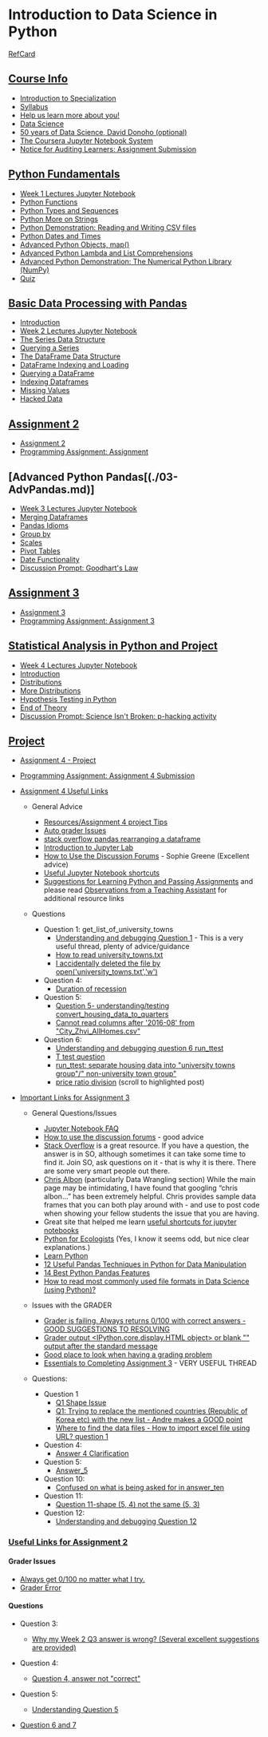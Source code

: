 # Introduction to Data Science in Python

[RefCard](../../RefCards/PythonDS.md)

## [Course Info](./00-CourseInfo.md)

+ [Introduction to Specialization](./00-CourseInfo.md#introduction-to-specialization)
+ [Syllabus](./00-CourseInfo.md#syllabus)
+ [Help us learn more about you!](./00-CourseInfo.md#help-us-learn-more-about-you)
+ [Data Science](./01-PythonFund.md#data-science)
+ [50 years of Data Science, David Donoho (optional)](./00-CourseInfo.md#50-years-of-data-science-david-donoho-optional)
+ [The Coursera Jupyter Notebook System](./00-CourseInfo.md#the-coursera-jupyter-notebook-system)
+ [Notice for Auditing Learners: Assignment Submission](./00-CourseInfo.md#note-for-auditing-learner-assignment-submission)

## [Python Fundamentals](./01-PythonFund.md)

+ [Week 1 Lectures Jupyter Notebook](./01-PythonFund.md#week-1-lectures-jupyter-notebook)
+ [Python Functions](./01-PythonFund.md#python-functions)
+ [Python Types and Sequences](./01-PythonFund.md#python-type-and-sequences)
+ [Python More on Strings](./01-PythonFund.md#python-more-on-strings)
+ [Python Demonstration: Reading and Writing CSV files](./01-PythonFund.md#python-demonstration-reading-and-writing-csv-files)
+ [Python Dates and Times](./01-PythonFund.md#python-dates-and-times)
+ [Advanced Python Objects, map()](./01-PythonFund.md#advanced-python-objects-map)
+ [Advanced Python Lambda and List Comprehensions](./01-PythonFund.md#advanced-python-lambda-and-list-comprehensions)
+ [Advanced Python Demonstration: The Numerical Python Library (NumPy)](./01-PythonFund.md#advanced-python-demonstration-the-numerical-python-library-numpy)
+ [Quiz](./01-PythonFund.md#quiz)


## [Basic Data Processing with Pandas](./02-Pandas.md)

+ [Introduction](./02-Pandas.md#introduction)
+ [Week 2 Lectures Jupyter Notebook](./02-Pandas.md#week-2-lectures-jupyter-notebook)
+ [The Series Data Structure](./02-Pandas.md#the-series-data-structure)
+ [Querying a Series](./02-Pandas.md#querying-a-series)
+ [The DataFrame Data Structure](./02-Pandas.md#the-dataframe-data-structure)
+ [DataFrame Indexing and Loading](./02-Pandas.md#dataframe-indexing-and-loading)
+ [Querying a DataFrame](./02-Pandas.md#querying-a-dataframe)
+ [Indexing Dataframes](./02-Pandas.md#indexing-dataframe)
+ [Missing Values](./02-Pandas.md#missing-values)
+ [Hacked Data](./02-Pandas.md#hacked-data)


## [Assignment 2](https://www.coursera.org/learn/python-data-analysis/notebook/Um6Bz/assignment-2)

+ [Assignment 2](https://hub.coursera-notebooks.org/user/qceqpnyfwlofzjpttttssh/notebooks/Assignment%202.ipynb)
+ [Programming Assignment: Assignment](./notebooks/Assignment02.ipynb)


## [Advanced Python Pandas[(./03-AdvPandas.md)]

+ [Week 3 Lectures Jupyter Notebook](./03-AdvPandas.md#week-3-lectures-jupyter-notebook)
+ [Merging Dataframes](./03-AdvPandas.md#merging-dataframe)
+ [Pandas Idioms](./03-AdvPandas.md#pandas-idioms)
+ [Group by](./03-AdvPandas.md#group-by)
+ [Scales](./03-AdvPandas.md#scales)
+ [Pivot Tables](./03-AdvPandas.md#pivot-tables)
+ [Date Functionality](./03-AdvPandas.md#date-functionality)
+ [Discussion Prompt: Goodhart's Law](./03-AdvPandas.md#discussion-prompt-goodfarts-law)


## [Assignment 3](https://www.coursera.org/learn/python-data-analysis/notebook/KSSjT/assignment-3)

+ [Assignment 3](https://hub.coursera-notebooks.org/user/qceqpnyfwlofzjpttttssh/notebooks/Assignment%203.ipynb)
+ [Programming Assignment: Assignment 3](./notebooks/Assignment03.ipynb)

## [Statistical Analysis in Python and Project](./04-Stats.md)

+ [Week 4 Lectures Jupyter Notebook](./04-Stats.md#week-4-lectures-jupyter-notebook)
+ [Introduction](./04-Stats.md#introduction)
+ [Distributions](./04-Stats.md#distributions)
+ [More Distributions](./04-Stats.md#more-distributions)
+ [Hypothesis Testing in Python](./04-Stats.md#hypothesis-testing-in-python)
+ [End of Theory](./04-Stats.md#end-of-theory)
+ [Discussion Prompt: Science Isn't Broken: p-hacking activity](./04-Stats.md#discussion-prompt-science-isnt-broken-p---hacking-activity)

## [Project](https://www.coursera.org/learn/python-data-analysis/notebook/TeDW0/assignment-4-project)

+ [Assignment 4 - Project](https://hub.coursera-notebooks.org/user/qceqpnyfwlofzjpttttssh/notebooks/Assignment%204.ipynb)
+ [Programming Assignment: Assignment 4 Submission](./notebooks/Assignment04.ipynb)
+ [Assignment 4 Useful Links](https://www.coursera.org/learn/python-data-analysis/discussions/weeks/4/threads/soJlqi6IEei04BJ_asBq6g)
    + General Advice
        + [Resources/Assignment 4 project Tips](https://www.coursera.org/learn/python-data-analysis/resources/XlMzq)
        + [Auto grader Issues](https://www.coursera.org/learn/python-data-analysis/discussions/weeks/2/threads/Hb5-cQ8lEeiHXArnlnGtVg)
        + [stack overflow pandas rearranging a dataframe](https://stackoverflow.com/questions/41457322/pandas-rearranging-a-data-frame/41458629#41458629)
        + [Introduction to Jupyter Lab](http://go.continuum.io/registration-jupyterlab-next-generation-ds-ide/)
        + [How to Use the Discussion Forums](https://www.coursera.org/learn/python-data-analysis/discussions/forums/2PqFH7QcEeeYBA47k-OCuA/threads/ra19sbPaEeeEagonu2xPWg) - Sophie Greene (Excellent advice)
        + [Useful Jupyter Notebook shortcuts](https://www.dataquest.io/blog/jupyter-notebook-tips-tricks-shortcuts/)
        + [Suggestions for Learning Python and Passing Assignments](https://www.coursera.org/learn/python-data-analysis/discussions/weeks/2/threads/tWBZHQ2nEeie6RIScuhjOA)
        and please read [Observations from a Teaching Assistant](https://www.coursera.org/learn/python-data-analysis/discussions/weeks/2/threads/tWBZHQ2nEeie6RIScuhjOA) for additional resource links

    + Questions
        + Question 1: get_list_of_university_towns
            + [Understanding and debugging Question 1](https://www.coursera.org/learn/python-data-analysis/discussions/weeks/4/threads/QRjk3bKzEee5Ew6CaivGLg) - This is a very useful thread, plenty of advice/guidance
            + [How to read university_towns.txt](https://www.coursera.org/learn/python-data-analysis/discussions/weeks/4/threads/UsFxrrLqEeeu0xJuJy4ScA)
            + [I accidentally deleted the file by open('university_towns.txt','w')](https://www.coursera.org/learn/python-data-analysis/discussions/weeks/4/threads/W8bHlK5QEee0IRINZLVqPg)
        + Question 4:
            + [Duration of recession](https://www.coursera.org/learn/python-data-analysis/discussions/weeks/4/threads/kyB8RaumEeelRgqEwi0dZA)
        + Question 5:
            + [Question 5- understanding/testing convert_housing_data_to_quarters](https://www.coursera.org/learn/python-data-analysis/discussions/weeks/4/threads/nB8Rqba_EeeVOgq1E_eRMA)
            + [Cannot read columns after '2016-08' from "City_Zhvi_AllHomes.csv"](https://www.coursera.org/learn/python-data-analysis/discussions/weeks/4/threads/o5l-1rdYEeeu0xJuJy4ScA)
        + Question 6:
            + [Understanding and debugging question 6 run_ttest](https://www.coursera.org/learn/python-data-analysis/discussions/weeks/4/threads/F6mWJ7SbEeeKBBKJgknU5g)
            + [T test question](https://www.coursera.org/learn/python-data-analysis/discussions/weeks/4/threads/eRoqTyW7EeioOQ6tt0rd6g)
            + [run_ttest: separate housing data into "university towns group"/" non-university town group"](https://www.coursera.org/learn/python-data-analysis/discussions/weeks/4/threads/n6epwLCKEeewNAofllqCYg)
            + [price ratio division](https://www.coursera.org/learn/python-data-analysis/discussions/weeks/4/threads/XNxlUa2rEeelRgqEwi0dZA/replies/MosqN66kEee0IRINZLVqPg) (scroll to highlighted post)


+ [Important Links for Assignment 3](https://www.coursera.org/learn/python-data-analysis/discussions/weeks/3/threads/N3_w1SrHEeiS6xLjGmu-Mg)
    + General Questions/Issues
        + [Jupyter Notebook FAQ](https://www.coursera.org/learn/python-data-analysis/resources/0dhYG)
        + [How to use the discussion forums](https://www.coursera.org/learn/python-data-analysis/discussions/forums/2PqFH7QcEeeYBA47k-OCuA/threads/ra19sbPaEeeEagonu2xPWg) - good advice
        + [Stack Overflow](https://stackoverflow.com/) is a great resource. If you have a question, the answer is in SO, although sometimes it can take some time to find it. Join SO, ask questions on it - that is why it is there. There are some very smart people out there.
        + [Chris Albon](https://chrisalbon.com/) (particularly Data Wrangling section) While the main page may be intimidating, I have found that googling “chris albon…” has been extremely helpful. Chris provides sample data frames that you can both play around with - and use to post code when showing your fellow students the issue that you are having.
        + Great site that helped me learn [useful shortcuts for jupyter notebooks](https://www.dataquest.io/blog/jupyter-notebook-tips-tricks-shortcuts/)
        + [Python for Ecologists](http://www.datacarpentry.org/python-ecology-lesson/) (Yes, I know it seems odd, but nice clear explanations.)
        + [Learn Python](http://www.learnpython.org/)
        + [12 Useful Pandas Techniques in Python for Data Manipulation](https://www.analyticsvidhya.com/blog/2016/01/12-pandas-techniques-python-data-manipulation/)
        + [14 Best Python Pandas Features](http://dataconomy.com/2015/03/14-best-python-pandas-features/)
        + [How to read most commonly used file formats in Data Science (using Python)?](https://www.analyticsvidhya.com/blog/2017/03/read-commonly-used-formats-using-python/)

    + Issues with the GRADER
        + [Grader is failing. Always returns 0/100 with correct answers - GOOD SUGGESTIONS TO RESOLVING](https://www.coursera.org/learn/python-data-analysis/discussions/weeks/3/threads/6XQnTbohEeeKkQq9z8609g)
        + [Grader output <IPython.core.display.HTML object> or blank "" output after the standard message](https://www.coursera.org/learn/python-data-analysis/discussions/weeks/3/threads/rMXb5rPAEeeTrQ4xT9wtNA)
        + [Good place to look when having a grading problem](https://www.coursera.org/learn/python-data-analysis/discussions/weeks/3/threads/6XQnTbohEeeKkQq9z8609g/replies/-NWimr7zEeeJcQoBajdpaA)
        + [Essentials to Completing Assignment 3](https://www.coursera.org/learn/python-data-analysis/discussions/weeks/3/threads/xogZbrMWEee0mQrUfDuicA) - VERY USEFUL THREAD


    + Questions:
        + Question 1 
            + [Q1 Shape Issue](https://www.coursera.org/learn/python-data-analysis/discussions/weeks/3/threads/LMWTR8PXEeep0woe8dX8gA)
            + [Q1: Trying to replace the mentioned countries (Republic of Korea etc) with the new list - Andre makes a GOOD point](https://www.coursera.org/learn/python-data-analysis/discussions/weeks/3/threads/ubkZJBd4EeiyWwofhDcEXg)
            + [Where to find the data files - How to import excel file using URL? question 1](https://www.coursera.org/learn/python-data-analysis/discussions/weeks/3/threads/WohMsLlVEeejyhLXWUfOQg)
        + Question 4:
            + [Answer 4 Clarification](https://www.coursera.org/learn/python-data-analysis/discussions/weeks/3/threads/r0ka4bVZEeez7xIEHso5pg)
        + Question 5:
            + [Answer_5](https://www.coursera.org/learn/python-data-analysis/discussions/weeks/3/threads/YVQeWrNpEeez7xIEHso5pg)
        + Question 10:
            + [Confused on what is being asked for in answer_ten](https://www.coursera.org/learn/python-data-analysis/discussions/weeks/3/threads/RCFhiLQkEee5Ew6CaivGLg)
        + Question 11:
            + [Question 11-shape (5, 4) not the same (5, 3)](https://www.coursera.org/learn/python-data-analysis/discussions/weeks/3/threads/pUu5GbPCEeefpw51rAEiYg)
        + Question 12:
            + [Understanding and debugging Question 12](https://www.coursera.org/learn/python-data-analysis/discussions/weeks/3/threads/omM_7L_3EeezMQ4NzSCjvA)



### [Useful Links for Assignment 2](https://www.coursera.org/learn/python-data-analysis/discussions/weeks/2/threads/I1mUqDWhEei84BIJ0a_qDg)

#### Grader Issues

+ [Always get 0/100 no matter what I try.](https://www.coursera.org/learn/python-data-analysis/discussions/weeks/2/threads/9LQvj9sIEeeVIQpX8CEJEg)
+ [Grader Error](https://www.coursera.org/learn/python-data-analysis/discussions/weeks/2/threads/cIBy07OTEeeoFRIny1SCpg)

#### Questions

+ Question 3:
    + [Why my Week 2 Q3 answer is wrong? (Several excellent suggestions are provided)](https://www.coursera.org/learn/python-data-analysis/discussions/weeks/2/threads/J-xUQdDKEeeT2RIs_W-FMg)

+ Question 4:
    + [Question 4, answer not "correct"](https://www.coursera.org/learn/python-data-analysis/discussions/weeks/2/threads/-JFP97eHEeeVOgq1E_eRMA)

+ Question 5:
    + [Understanding Question 5](https://www.coursera.org/learn/python-data-analysis/discussions/weeks/2/threads/NQoVWLdMEeeNTQ68Ms7WUg)

+ [Question 6 and 7](https://www.coursera.org/learn/python-data-analysis/discussions/weeks/2/threads/6_u_9rKtEeeEagonu2xPWg)


